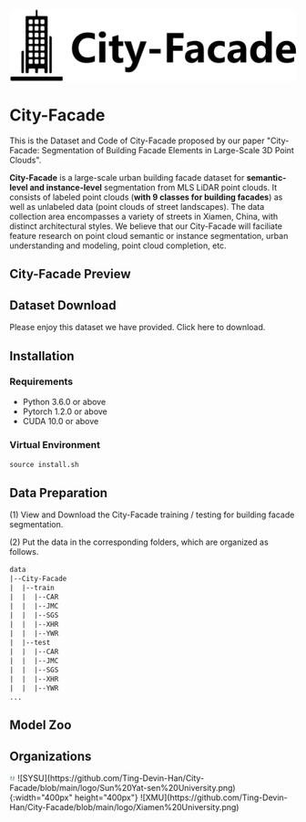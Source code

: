 ![City-Facade-logo](https://github.com/Ting-Devin-Han/City-Facade/blob/main/logo/City-Facade.png)
# City-Facade 
This is the Dataset and Code of City-Facade proposed by our paper "City-Facade: Segmentation of Building Facade Elements in Large-Scale 3D Point Clouds".

<b>City-Facade</b> is a large-scale urban building facade dataset for <b>semantic-level and instance-level</b> segmentation from MLS LiDAR point clouds. It consists of labeled point clouds (<b>with 9 classes for building facades</b>) as well as unlabeled data (point clouds of street landscapes). The data collection area encompasses a variety of streets in Xiamen, China, with distinct architectural styles. We believe that our City-Facade will faciliate feature research on point cloud semantic or instance segmentation, urban understanding and modeling, point cloud completion, etc.

## City-Facade Preview

## Dataset Download

Please enjoy this dataset we have provided. Click here to download.

## Installation

### Requirements
<ul>
<li>Python 3.6.0 or above</li>
<li>Pytorch 1.2.0 or above</li>
<li>CUDA 10.0 or above</li>
</ul>

### Virtual Environment
````
source install.sh
````

## Data Preparation
(1) View and Download the City-Facade training / testing for building facade segmentation.

(2) Put the data in the corresponding folders, which are organized as follows.
````
data
|--City-Facade
|  |--train
|  |  |--CAR
|  |  |--JMC
|  |  |--SGS
|  |  |--XHR
|  |  |--YWR
|  |--test
|  |  |--CAR
|  |  |--JMC
|  |  |--SGS
|  |  |--XHR
|  |  |--YWR
...
````
## Model Zoo

## Organizations
<img src="https://github.com/Ting-Devin-Han/City-Facade/blob/main/logo/Sun%20Yat-sen%20University.png" alt="SYSU" width="10px" height="10px">
![SYSU](https://github.com/Ting-Devin-Han/City-Facade/blob/main/logo/Sun%20Yat-sen%20University.png){:width="400px" height="400px"}
![XMU](https://github.com/Ting-Devin-Han/City-Facade/blob/main/logo/Xiamen%20University.png)
